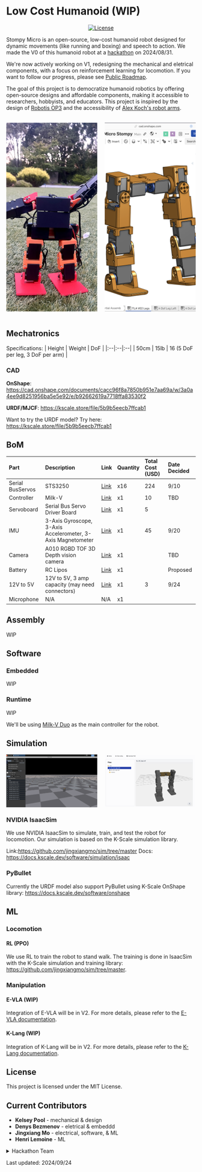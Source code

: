 # Low Cost Humanoid (WIP)

<div align="center">

[![License](https://img.shields.io/badge/license-MIT-green)](https://github.com/kscalelabs/onshape/blob/main/LICENSE)
<!-- [![Discord](https://img.shields.io/discord/1280974143936004238)](https://discord.gg/kN8jXdt7Rx) -->
<!-- [![Wiki](https://img.shields.io/badge/wiki-humanoids-black)](https://humanoids.wiki) -->
</div>


Stompy Micro is an open-source, low-cost humanoid robot designed for dynamic movements (like running and boxing) and speech to action. We made the V0 of this humanoid robot at a [hackathon](https://github.com/jingxiangmo/low_cost_humanoid/blob/0ab372ece6673fc3f66a62588d88ebfb2695d9be/README.md) on 2024/08/31. 

We're now actively working on V1, redesigning the mechanical and eletrical components, with a focus on reinforcement learning for locomotion. If you want to follow our progress, please see [Public Roadmap](https://jingxiangmo.notion.site/1041ecfa6e9680ebba48e2d6671842ee?v=db386e8deaab4b008bdca9787878d743&pvs=74).

The goal of this project is to democratize humanoid robotics by offering open-source designs and affordable components, making it accessible to researchers, hobbyists, and educators. This project is inspired by the design of [Robotis OP3](https://emanual.robotis.com/docs/en/platform/op3/introduction/) and the accessibility of [Alex Koch's robot arms](https://github.com/AlexanderKoch-Koch/low_cost_robot).

<br/>
<div style="display: flex; justify-content: space-between;">
    <img src="/public/waving.png" alt="Robot Waving" style="width: 48%; height: 500px; object-fit: cover;">
    <img src="/public/CAD.png" alt="CAD Model" style="width: 48%; height: 500px; object-fit: cover;">
</div>
<br/>


## Mechatronics

Specifications:
| Height | Weight | DoF |
|:--|:--|:--|
| 50cm | 15lb | 16 (5 DoF per leg, 3 DoF per arm) |

### CAD

**OnShape**: https://cad.onshape.com/documents/cacc96f8a7850b951e7aa69a/w/3a0a4ee9d8251956ba5e5e92/e/b92662619a7718ffa83530f2

**URDF/MJCF**: https://kscale.store/file/5b9b5eecb7ffcab1

Want to try the URDF model? Try here: https://kscale.store/file/5b9b5eecb7ffcab1



## BoM
| Part         | Description                                                                   | Link                                                                                                                                             | Quantity | Total Cost (USD) | Date Decided |
|:--           |:--                                                                            |:--                                                                                                                                              |:--       |:--               |:--           |
| Serial BusServos       | STS3250                                 | [Link](https://www.alibaba.com/product-detail/50KG-High-Torque-HV-Robot-Servo_1601045497742.html)                | x16      | 224              | 9/10         |
| Controller   | Milk-V                                              | [Link](https://milkv.io/duo-s)                                                                                                             | x1       | 10               | TBD          |
| Servoboard   | Serial Bus Servo Driver Board                                                  | [Link](https://www.waveshare.com/product/bus-servo-adapter-a.htm)                                                                   | x1       | 5                |              |
| IMU          | 3-Axis Gyroscope, 3-Axis Accelerometer, 3-Axis Magnetometer                    | [Link](https://ozzmaker.com/product/berryimu-accelerometer-gyroscope-magnetometer-barometricaltitude-sensor/)                                 | x1       | 45               | 9/20         |
| Camera | A010 RGBD TOF 3D Depth vision camera                                           | [Link](https://www.amazon.com/Sipeed-MaixSense-Vision-Camera-MS-A075V/dp/B0BPSSFLGH?th=1)                                                      | x1       |                  | TBD          |
| Battery      | RC Lipos                                                                      | [Link](https://www.amazon.com/KBT-1200mAh-Rechargeable-Replacement-Compatible/dp/B0C23Y3VZK?source=ps-sl-shoppingads-lpcontext&ref_=fplfs&smid=A3FKMD6P089KQA&th=1) | x1       |                  | Proposed     |
| 12V to 5V    | 12V to 5V, 3 amp capacity (may need connectors)                               | [Link](https://www.digikey.com/en/products/detail/dfrobot/DFR0571/9559261?utm_adgroup=&utm_source=google&utm_medium=cpc&utm_campaign=PMax%20Shopping_Product_Low%20ROAS%20Categories&utm_term=&utm_content=&utm_id=go_cmp-20243063506_adg-_ad-__dev-m_ext-_prd-9559261_sig-Cj0KCQjwxsm3BhDrARIsAMtVz6OMuYeF6xr0kLeY_OpvuVUEMmsyxZNsa2Y6567T93VBpmQ31ocUh2kaAkzOEALw_wcB&gad_source=1&gbraid=0AAAAADrbLlgUgtqZiYHKHVpeN-YpI-cro&gclid=Cj0KCQjwxsm3BhDrARIsAMtVz6OMuYeF6xr0kLeY_OpvuVUEMmsyxZNsa2Y6567T93VBpmQ31ocUh2kaAkzOEALw_wcB) | x1       | 3                | 9/24         |
| Microphone   | N/A                                                                  |                                                 N/A                                                                                                  | x1       |                  |              |


## Assembly
WIP


## Software

### Embedded
WIP

### Runtime
WIP

We'll be using [Milk-V Duo](https://milkv.io/duo-s) as the main controller for the robot. 

## Simulation

<div style="display: flex; justify-content: space-between;">
        <img src="/public/isaac.png" alt="Isaac Simulation" style="width: 48%; height: auto; object-fit: cover;">
        <img src="/public/urdf.png" alt="URDF Model" style="width: 48%; height: auto; object-fit: cover;">
</div>

### NVIDIA IsaacSim
We use NVIDIA IsaacSim to simulate, train, and test the robot for locomotion. Our simulation is based on the K-Scale simulation library.

Link:https://github.com/jingxiangmo/sim/tree/master
Docs: https://docs.kscale.dev/software/simulation/isaac

### PyBullet
Currently the URDF model also support PyBullet using K-Scale OnShape library: https://docs.kscale.dev/software/onshape

## ML
### Locomotion
#### RL (PPO)
We use RL to train the robot to stand walk. The training is done in IsaacSim with the K-Scale simulation and training library: https://github.com/jingxiangmo/sim/tree/master.

### Manipulation
#### E-VLA (WIP)
Integration of E-VLA will be in V2. For more details, please refer to the [E-VLA documentation](https://docs.kscale.dev/software/models/evla).

#### K-Lang (WIP)
Integration of K-Lang will be in V2. For more details, please refer to the [K-Lang documentation](https://docs.kscale.dev/software/klang/intro).



## License
This project is licensed under the MIT License.


## Current Contributors

- **Kelsey Pool** - mechanical & design
- **Denys Bezmenov** - eletrical & embeddd
- **Jingxiang Mo** - electrical, software, & ML
- **Henri Lemoine** - ML


<details>
<summary>Hackathon Team</summary>
- **Kelsey Pool** - Mechanical design
- **Denys Bezmenov** - Eletrical and software control
- **Jingxiang Mo** - Mechanical assembly, electrical, and software control
- **Baaqer Farhat** - Mechanical assembly, software

Acknowledgements:
- **Jacob Zietek** - AI/ML and simulation help 
- **Saad Sharief** - Teleoperation help

</details>

Last updated: 2024/09/24
